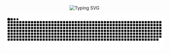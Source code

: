 <div align="center">

<img src="https://readme-typing-svg.herokuapp.com?font=Fira+Code&pause=1000&color=F75C7E&center=true&vCenter=true&width=435&lines=Sometimes%2C+I+break+things." alt="Typing SVG" /> 


<img src="https://raw.githubusercontent.com/Platane/snk/output/github-contribution-grid-snake-dark.svg" alt="Snake animation" /> </div>
